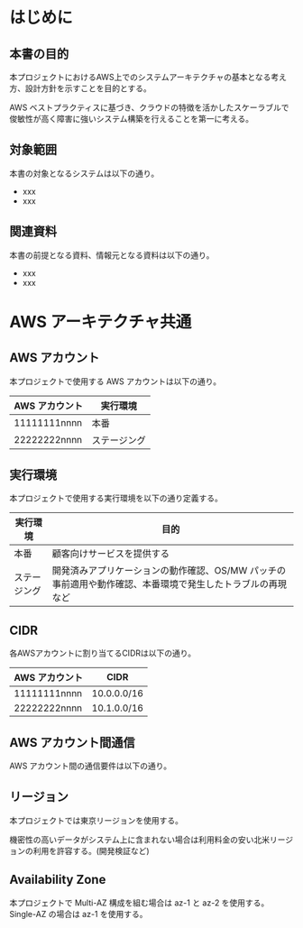 # はじめに
## 本書の目的
本プロジェクトにおけるAWS上でのシステムアーキテクチャの基本となる考え方、設計方針を示すことを目的とする。  

AWS ベストプラクティスに基づき、クラウドの特徴を活かしたスケーラブルで俊敏性が高く障害に強いシステム構築を行えることを第一に考える。  

## 対象範囲
本書の対象となるシステムは以下の通り。  

* xxx
* xxx

## 関連資料
本書の前提となる資料、情報元となる資料は以下の通り。  

* xxx
* xxx

# AWS アーキテクチャ共通
## AWS アカウント
本プロジェクトで使用する AWS アカウントは以下の通り。    

|AWS アカウント|実行環境|
|---|---|
|11111111nnnn|本番|
|22222222nnnn|ステージング|

## 実行環境
本プロジェクトで使用する実行環境を以下の通り定義する。  

|実行環境|目的|
|---|---|
|本番|顧客向けサービスを提供する|
|ステージング|開発済みアプリケーションの動作確認、OS/MW パッチの事前適用や動作確認、本番環境で発生したトラブルの再現など|

## CIDR
各AWSアカウントに割り当てるCIDRは以下の通り。  

|AWS アカウント|CIDR|
|---|---|
|11111111nnnn|10.0.0.0/16|
|22222222nnnn|10.1.0.0/16|

## AWS アカウント間通信
AWS アカウント間の通信要件は以下の通り。  

## リージョン
本プロジェクトでは東京リージョンを使用する。  

機密性の高いデータがシステム上に含まれない場合は利用料金の安い北米リージョンの利用を許容する。(開発検証など)   

## Availability Zone
本プロジェクトで Multi-AZ 構成を組む場合は az-1 と az-2 を使用する。  
Single-AZ の場合は az-1 を使用する。  

